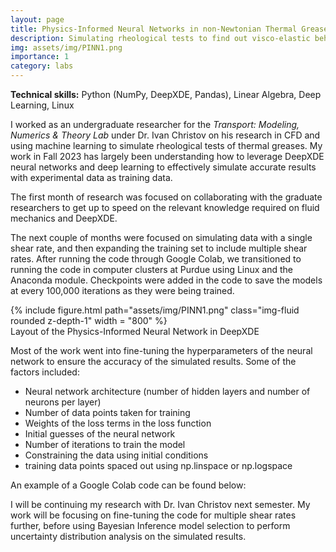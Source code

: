 ```yaml
---
layout: page
title: Physics-Informed Neural Networks in non-Newtonian Thermal Greases
description: Simulating rheological tests to find out visco-elastic behaviors of DOWSIL TC-5622 and DOWSIL TC-5550 thermal greases
img: assets/img/PINN1.png
importance: 1
category: labs
---
```

**Technical skills:** Python (NumPy, DeepXDE, Pandas), Linear Algebra, Deep Learning, Linux

I worked as an undergraduate researcher for the _Transport: Modeling, Numerics & Theory Lab_ under Dr. Ivan Christov on his research in CFD and using machine learning to simulate rheological tests of thermal greases. My work in Fall 2023 has largely been understanding how to leverage DeepXDE neural networks and deep learning to effectively simulate accurate results with experimental data as training data. 

The first month of research was focused on collaborating with the graduate researchers to get up to speed on the relevant knowledge required on fluid mechanics and DeepXDE. 

The next couple of months were focused on simulating data with a single shear rate, and then expanding the training set to include multiple shear rates. After running the code through Google Colab, we transitioned to running the code in computer clusters at Purdue using Linux and the Anaconda module. Checkpoints were added in the code to save the models at every 100,000 iterations as they were being trained. 

<div>
    <div class="col-sm mt-3 mt-md-0">
        {% include figure.html path="assets/img/PINN1.png" class="img-fluid rounded z-depth-1" width = "800" %}
    </div>
</div>
<div class="caption">
    Layout of the Physics-Informed Neural Network in DeepXDE
</div>

Most of the work went into fine-tuning the hyperparameters of the neural network to ensure the accuracy of the simulated results. Some of the factors included:

* Neural network architecture (number of hidden layers and number of neurons per layer)
* Number of data points taken for training
* Weights of the loss terms in the loss function
* Initial guesses of the neural network
* Number of iterations to train the model
* Constraining the data using initial conditions 
* training data points spaced out using np.linspace or np.logspace

An example of a Google Colab code can be found below:
<script src="https://gist.github.com/akashmattupalli/fc9899890edeb4c811881421de3578d3.js"></script>

I will be continuing my research with Dr. Ivan Christov next semester. My work will be focusing on fine-tuning the code for multiple shear rates further, before using Bayesian Inference model selection to perform uncertainty distribution analysis on the simulated results.